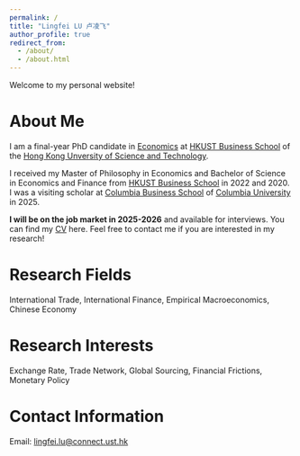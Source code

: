 ```yaml
---
permalink: /
title: "Lingfei LU 卢凌飞"
author_profile: true
redirect_from: 
  - /about/
  - /about.html
---
```


Welcome to my personal website!

About Me
======
I am a final-year PhD candidate in [Economics](https://econ.hkust.edu.hk/homepage) at [HKUST Business School](https://bm.hkust.edu.hk) of the [Hong Kong Unversity of Science and Technology](https://hkust.edu.hk).

I received my Master of Philosophy in Economics and Bachelor of Science in Economics and Finance from [HKUST Business School](https://bm.hkust.edu.hk) in 2022 and 2020. I was a visiting scholar at [Columbia Business School](https://business.columbia.edu) of [Columbia University](https://www.columbia.edu) in 2025.

**I will be on the job market in 2025-2026** and available for interviews. You can find my [CV](https://lingfei-daniel-lu.github.io/cv) here. Feel free to contact me if you are interested in my research!

Research Fields
======
International Trade, International Finance, Empirical Macroeconomics, Chinese Economy

Research Interests
======
Exchange Rate, Trade Network, Global Sourcing, Financial Frictions, Monetary Policy

Contact Information
======
Email: lingfei.lu@connect.ust.hk